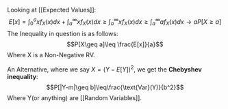 Looking at [[Expected Values]]:
$$E[x]=\int_0^axf_X(x)dx+\int_a^\infty xf_X(x)dx\geq \int_a^\infty xf_X(x)dx\geq \int_a^\infty af_X(x)dx\to aP[X\geq a]$$
The Inequality in question is as follows: $$P[X\geq a]\leq \frac{E[x]}{a}$$
Where X is a Non-Negative RV.

An Alternative, where we say $X=(Y-E[Y])^2$, we get the **Chebyshev inequality**:$$P[|Y-m|\geq b]\leq\frac{\text{Var}(Y)}{b^2}$$
Where Y(or anything) are [[Random Variables]].
